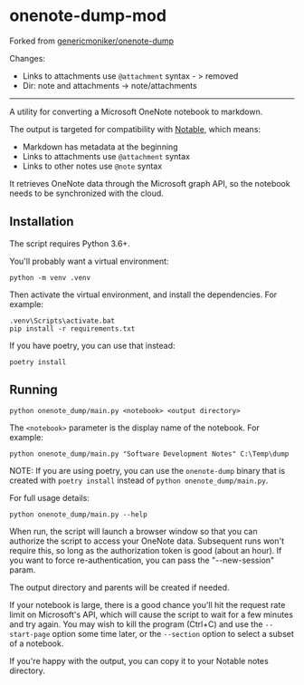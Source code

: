# onenote-dump-mod
Forked from [genericmoniker/onenote-dump](https://github.com/genericmoniker/onenote-dump)

Changes:
* Links to attachments use `@attachment` syntax - > removed
* Dir: note and attachments -> note/attachments

---
A utility for converting a Microsoft OneNote notebook to markdown.

The output is targeted for compatibility with
[Notable](https://github.com/notable/notable), which means:

* Markdown has metadata at the beginning
* Links to attachments use `@attachment` syntax
* Links to other notes use `@note` syntax

It retrieves OneNote data through the Microsoft graph API, so the notebook
needs to be synchronized with the cloud.

## Installation

The script requires Python 3.6+.

You'll probably want a virtual environment:

```
python -m venv .venv
```

Then activate the virtual environment, and install the dependencies. For
example:

```
.venv\Scripts\activate.bat
pip install -r requirements.txt
```

If you have poetry, you can use that instead:

```
poetry install
```

## Running

```
python onenote_dump/main.py <notebook> <output directory>
```

The `<notebook>` parameter is the display name of the notebook. For example:

```
python onenote_dump/main.py "Software Development Notes" C:\Temp\dump
```

NOTE: If you are using poetry, you can use the `onenote-dump` binary that is
created with `poetry install` instead of `python onenote_dump/main.py`.

For full usage details:

```
python onenote_dump/main.py --help
```

When run, the script will launch a browser window so that you can authorize the
script to access your OneNote data. Subsequent runs won't require this, so long
as the authorization token is good (about an hour). If you want to force
re-authentication, you can pass the "--new-session" param.

The output directory and parents will be created if needed.

If your notebook is large, there is a good chance you'll hit the request rate
limit on Microsoft's API, which will cause the script to wait for a few minutes
and try again. You may wish to kill the program (Ctrl+C) and use the
`--start-page` option some time later, or the `--section` option to select a
subset of a notebook.

If you're happy with the output, you can copy it to your Notable notes
directory.
